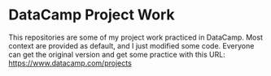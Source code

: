 # DataCamp Project Work
This repositories are some of my project work practiced in DataCamp. Most context are provided as default, and I just modified some code.
Everyone can get the original version and get some practice with this URL:
https://www.datacamp.com/projects
 
